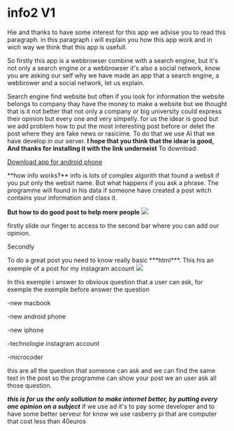 # info2 V1
Hie and thanks to have some interest for this app we advise you to read this paragraph. in this paragraph i will explain you how  this app work and in wich way we think that this app is usefull.<p></p>
So firstly this app is a webbrowser combine with a search engine, but it's not only a search engine or a webbrowser it's also a social network, know you are asking our self why we have made an app that a search engine, a webbrower and a social network, let us explain.


Search engine find website but often if you look for information the website belongs to company thay have the money to make a website but we thought that is it not better that not only a company or big university could express their opinion but every one and very simpelly. for us the idear is good but we add problem how to put the most interesting post before or delet the post where they are fake news or rasicime. To do that we use AI that we have develop in our server.
**I hope that you think that the idear is good, And thanks for installing it with the link underneist**
 To download:
 <p><a href="https://github.com/Neo0698/info2/raw/master/app-release.apk">Download app for android phone</a></p>


<p></p>**how info works?**
info is lots of complex algorith that found a websit if you put only the websit name. But what happens if you ask a phrase. The programme will found in his data if someone have created a post witch contains your information and class it.

**But how to do good post to help more people**
<image src="https://github.com/Neo0698/info2/blob/master/slide.png">
 <p>firstly slide our finger to access to the second bar where you can add our opinion.</p>
 
 
 <p>Secondly</p>
To do a great post you need to know really basic ***html***. This his an exemple of a post for my instagram account

<image src="https://github.com/Neo0698/info2/blob/master/html.PNG">


In this exemple i answer to obvious question that a user can ask, for exemple the exemple before answer the question
  <p>-new macbook</p>
  <p>-new android phone</p>
  <p>-new iphone</p>
  <p>-technologie instagram account</p>
  <p>-microcoder</p>
this are all the question that someone can ask and we can find the same text in the post so the programme can show your post we an user ask all those question.

***this is for us the only sollution to make internet better, by putting every one opinion on a subject***
if we use ad it's to pay some developer and to have some better serveur for know we use rasberry pi that are computer that cost less than 40euros
